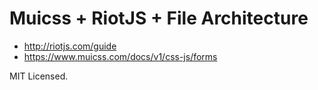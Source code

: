 # Muicss + RiotJS + File Architecture
* http://riotjs.com/guide
* https://www.muicss.com/docs/v1/css-js/forms

MIT Licensed.
